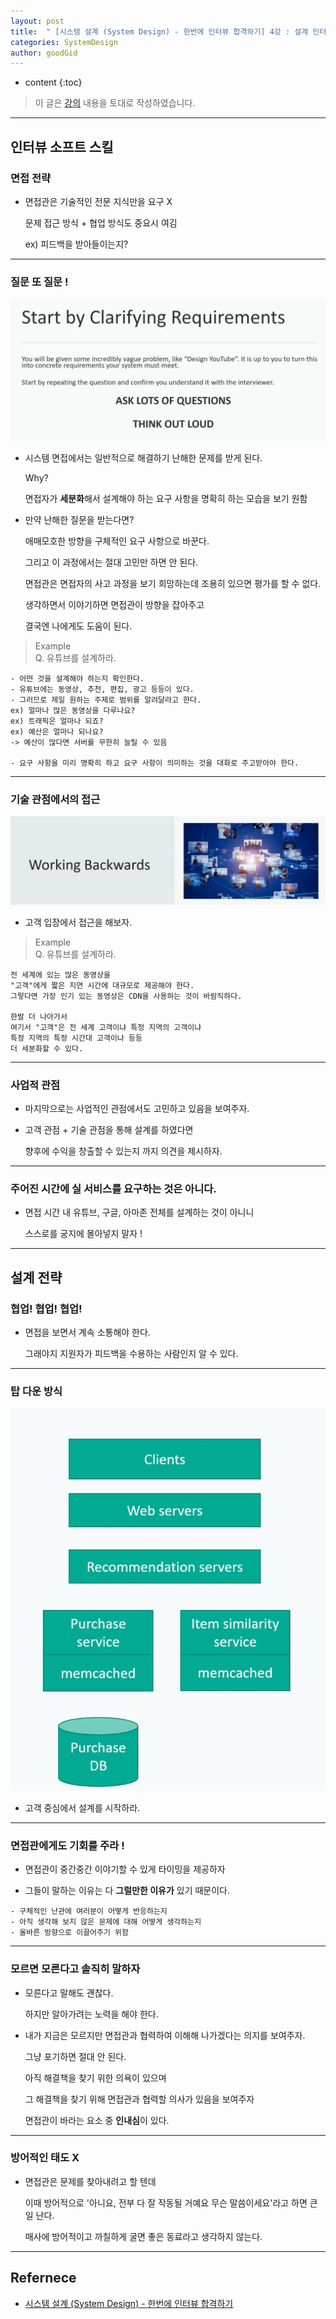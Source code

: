 ```yaml
---
layout: post
title:  " [시스템 설계 (System Design) - 한번에 인터뷰 합격하기] 4강 : 설계 인터뷰 전략 "
categories: SystemDesign
author: goodGid
---
```

* content
{:toc}

> 이 글은 [강의](https://www.udemy.com/course/best-system-design-interview) 내용을 토대로 작성하였습니다.

---

## 인터뷰 소프트 스킬

### 면접 전략

* 면접관은 기술적인 전문 지식만을 요구 X
  
  문제 접근 방식 + 협업 방식도 중요시 여김

  ex) 피드백을 받아들이는지?

  


---

### 질문 또 질문 !

![](/assets/img/sd/SD-Design-Interview-Strategy_1.png)

* 시스템 면접에서는 일반적으로 해결하기 난해한 문제를 받게 된다.

  Why?
  
  면접자가 **세분화**해서 설계해야 하는 요구 사항을 명확히 하는 모습을 보기 원함

* 만약 난해한 질문을 받는다면?
   
  애매모호한 방향을 구체적인 요구 사항으로 바꾼다.
  
  그리고 이 과정에서는 절대 고민만 하면 안 된다.

  면접관은 면접자의 사고 과정을 보기 희망하는데 조용히 있으면 평가를 할 수 없다.

  생각하면서 이야기하면 면접관이 방향을 잡아주고

  결국엔 나에게도 도움이 된다.

> Example <br> Q. 유튜브를 설계하라.

```
- 어떤 것을 설계해야 하는지 확인한다.
- 유튜브에는 동영상, 추천, 편집, 광고 등등이 있다.
- 그러므로 제일 원하는 주제로 범위를 알려달라고 한다.
ex) 얼마나 많은 동영상을 다루나요?
ex) 트래픽은 얼마나 되죠?
ex) 예산은 얼마나 되나요? 
-> 예산이 많다면 서버를 무한히 늘릴 수 있음

- 요구 사항을 미리 명확히 하고 요구 사항이 의미하는 것을 대화로 주고받아야 한다.
```

---

### 기술 관점에서의 접근

![](/assets/img/sd/SD-Design-Interview-Strategy_2.png)

* 고객 입장에서 접근을 해보자.

> Example <br> Q. 유튜브를 설계하라.

```
전 세계에 있는 많은 동영상을 
"고객"에게 짧은 지연 시간에 대규모로 제공해야 한다.
그렇다면 가장 인기 있는 동영상은 CDN을 사용하는 것이 바람직하다.

한발 더 나아가서
여기서 "고객"은 전 세계 고객이냐 특정 지역의 고객이냐 
특정 지역의 특정 시간대 고객이냐 등등 
더 세분화할 수 있다.
```

---

### 사업적 관점

* 마지막으로는 사업적인 관점에서도 고민하고 있음을 보여주자.

* 고객 관점 + 기술 관점을 통해 설계를 하였다면

  향후에 수익을 창출할 수 있는지 까지 의견을 제시하자.

---

### 주어진 시간에 실 서비스를 요구하는 것은 아니다.

* 면접 시간 내 유튜브, 구글, 아마존 전체를 설계하는 것이 아니니

  스스로를 궁지에 몰아넣지 말자 !

---

## 설계 전략

### 협업! 협업! 협업!

* 면접을 보면서 계속 소통해야 한다.

  그래야지 지원자가 피드백을 수용하는 사람인지 알 수 있다.

---

### 탑 다운 방식
    
![](/assets/img/sd/SD-Design-Interview-Strategy_3.png)

* 고객 중심에서 설계를 시작하라.

---

### 면접관에게도 기회를 주라 !

* 면접관이 중간중간 이야기할 수 있게 타이밍을 제공하자

* 그들이 말하는 이유는 다 **그럴만한 이유가** 있기 때문이다.

```
- 구체적인 난관에 여러분이 어떻게 반응하는지
- 아직 생각해 보지 않은 문제에 대해 어떻게 생각하는지
- 올바른 방향으로 이끌어주기 위함
```

---

### 모르면 모른다고 솔직히 말하자

* 모른다고 말해도 괜찮다.

  하지만 알아가려는 노력을 해야 한다.

* 내가 지금은 모르지만 면접관과 협력하여 이해해 나가겠다는 의지를 보여주자.

  그냥 포기하면 절대 안 된다.

  아직 해결책을 찾기 위한 의욕이 있으며

  그 해결책을 찾기 위해 면접관과 협력할 의사가 있음을 보여주자

  면접관이 바라는 요소 중 **인내심**이 있다.

---

### 방어적인 태도 X

* 면접관은 문제를 찾아내려고 할 텐데

  이때 방어적으로 '아니요, 전부 다 잘 작동될 거예요 무슨 말씀이세요'라고 하면 큰일 난다.

  매사에 방어적이고 까칠하게 굴면 좋은 동료라고 생각하지 않는다.


---

## Refernece

* [시스템 설계 (System Design) - 한번에 인터뷰 합격하기](https://www.udemy.com/course/best-system-design-interview)